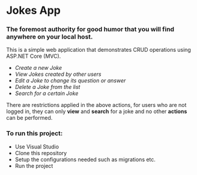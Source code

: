 # Jokes App
### The foremost authority for good humor that you will find anywhere on your local host.

This is a simple web application that demonstrates CRUD operations using ASP.NET Core (MVC).
* *Create a new Joke*
* *View Jokes created by other users*
* *Edit a Joke to change its question or answer*
* *Delete a Joke from the list*
* *Search for a certain Joke*

There are restrictions applied in the above actions, for users who are not logged in, they can only **view** and **search** for a joke and no other **actions** can be performed.


### To run this project:
- Use Visual Studio
- Clone this repository
- Setup the configurations needed such as migrations etc.
- Run the project

